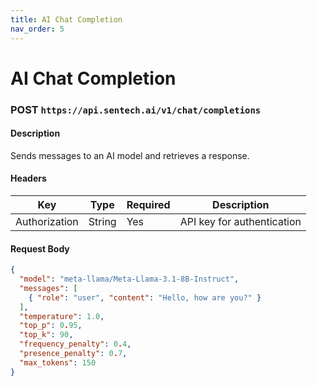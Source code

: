 ```yaml
---
title: AI Chat Completion
nav_order: 5
---
```


# AI Chat Completion

### **POST** `https://api.sentech.ai/v1/chat/completions`

#### **Description**

Sends messages to an AI model and retrieves a response.

#### **Headers**

| Key           | Type   | Required | Description                |
|--------------|--------|----------|----------------------------|
| Authorization | String | Yes      | API key for authentication |

#### **Request Body**
```json
{
  "model": "meta-llama/Meta-Llama-3.1-8B-Instruct",
  "messages": [
    { "role": "user", "content": "Hello, how are you?" }
  ],
  "temperature": 1.0,
  "top_p": 0.95,
  "top_k": 90,
  "frequency_penalty": 0.4,
  "presence_penalty": 0.7,
  "max_tokens": 150
}
```

